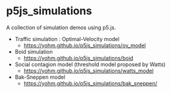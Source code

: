 # p5js_simulations
A collection of simulation demos using p5.js.

- Traffic simulation : Optimal-Velocity model
    - https://yohm.github.io/p5js_simulations/ov_model
- Boid simulation
    - https://yohm.github.io/p5js_simulations/boid
- Social contagion model (threshold model proposed by Watts)
    - https://yohm.github.io/p5js_simulations/watts_model
- Bak-Sneppen model
    - https://yohm.github.io/p5js_simulations/bak_sneppen/
